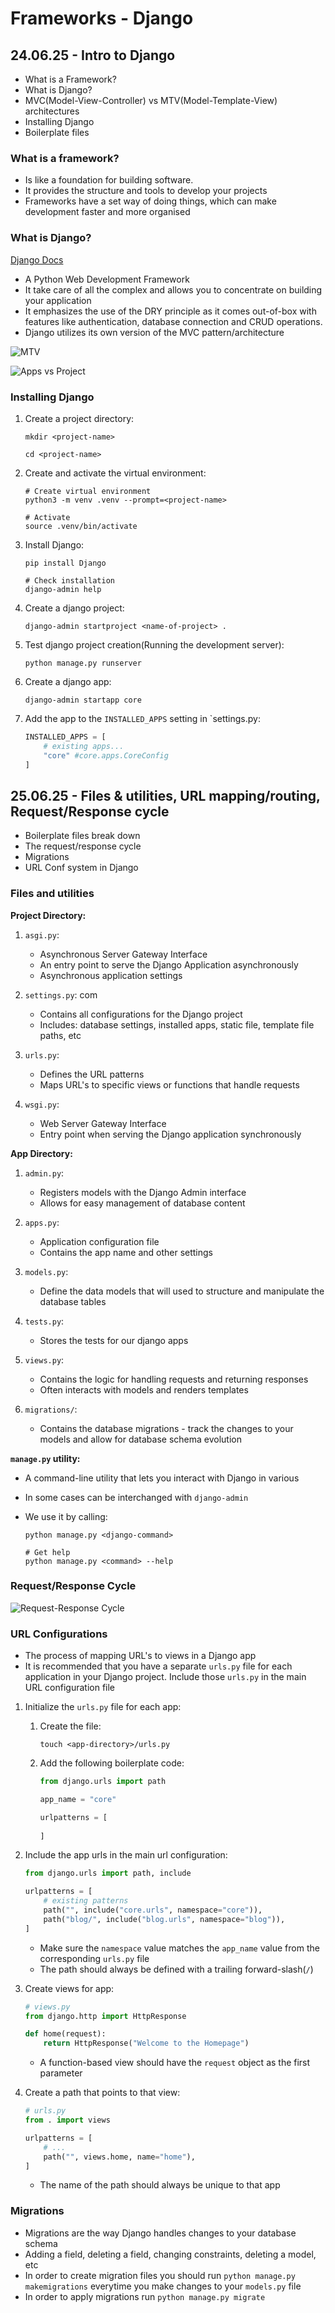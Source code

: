 # Frameworks - Django

## 24.06.25 - Intro to Django

- What is a Framework?
- What is Django?
- MVC(Model-View-Controller) vs MTV(Model-Template-View) architectures
- Installing Django
- Boilerplate files

### What is a framework?

- Is like a foundation for building software.
- It provides the structure and tools to develop your projects
- Frameworks have a set way of doing things, which can make development faster and more organised

### What is Django?

[Django Docs](https://docs.djangoproject.com/en/5.2/)

- A Python Web Development Framework
- It take care of all the complex and allows you to concentrate on building your application
- It emphasizes the use of the DRY principle as it comes out-of-box with features like authentication, database connection and CRUD operations.
- Django utilizes its own version of the MVC pattern/architecture

![MTV](example_imgs/MTV.png)

![Apps vs Project](example_imgs/apps_vs_project.png)

### Installing Django

1. Create a project directory:

    ```shell
    mkdir <project-name>

    cd <project-name>
    ```

2. Create and activate the virtual environment:

    ```shell
    # Create virtual environment
    python3 -m venv .venv --prompt=<project-name>

    # Activate
    source .venv/bin/activate
    ```

3. Install Django:

    ```shell
    pip install Django

    # Check installation 
    django-admin help
    ```

4. Create a django project:

    ```shell
    django-admin startproject <name-of-project> .
    ```

5. Test django project creation(Running the development server):

    ```shell
    python manage.py runserver
    ```

6. Create a django app:

    ```shell
    django-admin startapp core
    ```

7. Add the app to the `INSTALLED_APPS` setting in `settings.py:

    ```python
    INSTALLED_APPS = [
        # existing apps...
        "core" #core.apps.CoreConfig
    ]
    ```

## 25.06.25 - Files & utilities, URL mapping/routing, Request/Response cycle

- Boilerplate files break down
- The request/response cycle
- Migrations
- URL Conf system in Django


### Files and utilities

**Project Directory:**

1. `asgi.py`:

    - Asynchronous Server Gateway Interface
    - An entry point to serve the Django Application asynchronously
    - Asynchronous application settings

2. `settings.py`:
com
    - Contains all configurations for the Django project
    - Includes: database settings, installed apps, static file, template file paths, etc

3. `urls.py`:

    - Defines the URL patterns
    - Maps URL's to specific views or functions that handle requests

4. `wsgi.py`:

    - Web Server Gateway Interface
    - Entry point when serving the Django application synchronously

**App Directory:**

1. `admin.py`:

    - Registers models with the Django Admin interface
    - Allows for easy management of database content

2. `apps.py`:

    - Application configuration file
    - Contains the app name and other settings

3. `models.py`:

    - Define the data models that will used to structure and manipulate the database tables

4. `tests.py`:

    - Stores the tests for our django apps

5. `views.py`:

    - Contains the logic for handling requests and returning responses
    - Often interacts with models and renders templates

6. `migrations/`:

    - Contains the database migrations - track the changes to your models and allow for database schema evolution

**`manage.py` utility:**

- A command-line utility that lets you interact with Django in various
- In some cases can be interchanged with `django-admin`
- We use it by calling:

    ```shell
    python manage.py <django-command>

    # Get help
    python manage.py <command> --help
    ```

### Request/Response Cycle

![Request-Response Cycle](example_imgs/request-response.png)

### URL Configurations

- The process of mapping URL's to views in a Django app
- It is recommended that you have a separate `urls.py` file for each application in your Django project. Include those `urls.py` in the main URL configuration file

1. Initialize the `urls.py` file for each app:

    1. Create the file:

        ```shell
        touch <app-directory>/urls.py
        ```

    2. Add the following boilerplate code:

        ```python
        from django.urls import path

        app_name = "core"

        urlpatterns = [
            
        ]
        ```

2. Include the app urls in the main url configuration:

    ```python
    from django.urls import path, include

    urlpatterns = [
        # existing patterns
        path("", include("core.urls", namespace="core")),
        path("blog/", include("blog.urls", namespace="blog")),
    ]
    ```

    - Make sure the `namespace` value matches the `app_name` value from the corresponding `urls.py` file
    - The path should always be defined with a trailing forward-slash(`/`)

3. Create views for app:

    ```python
    # views.py 
    from django.http import HttpResponse

    def home(request):
        return HttpResponse("Welcome to the Homepage")
    ```

    - A function-based view should have the `request` object as the first parameter

4. Create a path that points to that view:

    ```python
    # urls.py
    from . import views

    urlpatterns = [
        # ... 
        path("", views.home, name="home"),
    ]
    ```

    - The name of the path should always be unique to that app

### Migrations

- Migrations are the way Django handles changes to your database schema
- Adding a field, deleting a field, changing constraints, deleting a model, etc
- In order to create migration files you should run `python manage.py makemigrations` everytime you make changes to your `models.py` file
- In order to apply migrations run `python manage.py migrate`